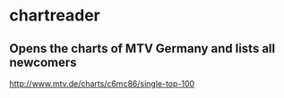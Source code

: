 # chartreader
## Opens the charts of MTV Germany and lists all newcomers
http://www.mtv.de/charts/c6mc86/single-top-100